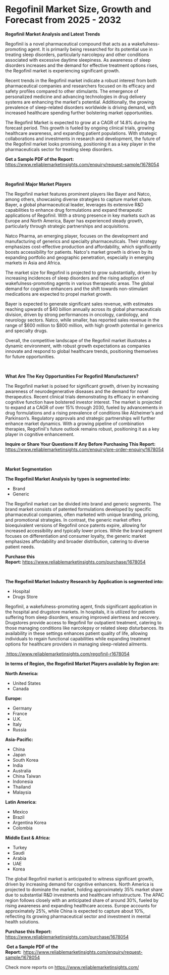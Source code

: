 <p><h1>Regofinil Market Size, Growth and Forecast from 2025 - 2032</h1></p><p><strong>Regofinil Market Analysis and Latest Trends</strong></p>
<p><p>Regofinil is a novel pharmaceutical compound that acts as a wakefulness-promoting agent. It is primarily being researched for its potential use in treating sleep disorders, particularly narcolepsy and other conditions associated with excessive daytime sleepiness. As awareness of sleep disorders increases and the demand for effective treatment options rises, the Regofinil market is experiencing significant growth.</p><p>Recent trends in the Regofinil market indicate a robust interest from both pharmaceutical companies and researchers focused on its efficacy and safety profiles compared to other stimulants. The emergence of personalized medicine and advancing technologies in drug delivery systems are enhancing the market's potential. Additionally, the growing prevalence of sleep-related disorders worldwide is driving demand, with increased healthcare spending further bolstering market opportunities.</p><p>The Regofinil Market is expected to grow at a CAGR of 14.8% during the forecast period. This growth is fueled by ongoing clinical trials, growing healthcare awareness, and expanding patient populations. With strategic collaborations and investments in research and development, the future of the Regofinil market looks promising, positioning it as a key player in the pharmaceuticals sector for treating sleep disorders.</p></p>
<p><strong>Get a Sample PDF of the Report:&nbsp;</strong> <a href="https://www.reliablemarketinsights.com/enquiry/request-sample/1678054?utm_campaign=3008&utm_medium=2&utm_source=Github&utm_content=ia&utm_term=25032025&utm_id=regofinil">https://www.reliablemarketinsights.com/enquiry/request-sample/1678054</a></p>
<p>&nbsp;</p>
<p><strong>Regofinil Major Market Players</strong></p>
<p><p>The Regofinil market features prominent players like Bayer and Natco, among others, showcasing diverse strategies to capture market share. Bayer, a global pharmaceutical leader, leverages its extensive R&D capabilities to enhance drug formulations and expand therapeutic applications of Regofinil. With a strong presence in key markets such as Europe and North America, Bayer has experienced steady growth, particularly through strategic partnerships and acquisitions.</p><p>Natco Pharma, an emerging player, focuses on the development and manufacturing of generics and specialty pharmaceuticals. Their strategy emphasizes cost-effective production and affordability, which significantly boosts accessibility for patients. Natco's market growth is driven by its expanding portfolio and geographic penetration, especially in emerging markets in Asia and Africa.</p><p>The market size for Regofinil is projected to grow substantially, driven by increasing incidences of sleep disorders and the rising adoption of wakefulness-promoting agents in various therapeutic areas. The global demand for cognitive enhancers and the shift towards non-stimulant medications are expected to propel market growth.</p><p>Bayer is expected to generate significant sales revenue, with estimates reaching upwards of $40 billion annually across its global pharmaceuticals division, driven by strong performances in oncology, cardiology, and neurology sectors. Natco, while smaller, has reported sales revenue in the range of $600 million to $800 million, with high growth potential in generics and specialty drugs.</p><p>Overall, the competitive landscape of the Regofinil market illustrates a dynamic environment, with robust growth expectations as companies innovate and respond to global healthcare trends, positioning themselves for future opportunities.</p></p>
<p>&nbsp;</p>
<p><strong>What Are The Key Opportunities For Regofinil Manufacturers?</strong></p>
<p><p>The Regofinil market is poised for significant growth, driven by increasing awareness of neurodegenerative diseases and the demand for novel therapeutics. Recent clinical trials demonstrating its efficacy in enhancing cognitive function have bolstered investor interest. The market is projected to expand at a CAGR of over 15% through 2030, fueled by advancements in drug formulations and a rising prevalence of conditions like Alzheimer’s and Parkinson’s. Regulatory approvals and strategic partnerships will further enhance market dynamics. With a growing pipeline of combination therapies, Regofinil's future outlook remains robust, positioning it as a key player in cognitive enhancement.</p></p>
<p><strong>Inquire or Share Your Questions If Any Before Purchasing This Report:</strong> <a href="https://www.reliablemarketinsights.com/enquiry/pre-order-enquiry/1678054?utm_campaign=3008&utm_medium=2&utm_source=Github&utm_content=ia&utm_term=25032025&utm_id=regofinil">https://www.reliablemarketinsights.com/enquiry/pre-order-enquiry/1678054</a></p>
<p>&nbsp;</p>
<p><strong>Market Segmentation</strong></p>
<p><strong>The Regofinil Market Analysis by types is segmented into:</strong></p>
<p><ul><li>Brand</li><li>Generic</li></ul></p>
<p><p>The Regofinil market can be divided into brand and generic segments. The brand market consists of patented formulations developed by specific pharmaceutical companies, often marketed with unique branding, pricing, and promotional strategies. In contrast, the generic market offers bioequivalent versions of Regofinil once patents expire, allowing for increased accessibility and typically lower prices. While the brand segment focuses on differentiation and consumer loyalty, the generic market emphasizes affordability and broader distribution, catering to diverse patient needs.</p></p>
<p><strong>Purchase this Report:&nbsp;</strong><a href="https://www.reliablemarketinsights.com/purchase/1678054?utm_campaign=3008&utm_medium=2&utm_source=Github&utm_content=ia&utm_term=25032025&utm_id=regofinil">https://www.reliablemarketinsights.com/purchase/1678054</a></p>
<p>&nbsp;</p>
<p><strong>The Regofinil Market Industry Research by Application is segmented into:</strong></p>
<p><ul><li>Hospital</li><li>Drugs Store</li></ul></p>
<p><p>Regofinil, a wakefulness-promoting agent, finds significant application in the hospital and drugstore markets. In hospitals, it is utilized for patients suffering from sleep disorders, ensuring improved alertness and recovery. Drugstores provide access to Regofinil for outpatient treatment, catering to those managing conditions like narcolepsy or related sleep disturbances. Its availability in these settings enhances patient quality of life, allowing individuals to regain functional capabilities while expanding treatment options for healthcare providers in managing sleep-related ailments.</p></p>
<p><a href="https://www.reliablemarketinsights.com/regofinil-r1678054?utm_campaign=3008&utm_medium=2&utm_source=Github&utm_content=ia&utm_term=25032025&utm_id=regofinil">&nbsp;https://www.reliablemarketinsights.com/regofinil-r1678054</a></p>
<p><strong>In terms of Region, the Regofinil Market Players available by Region are:</strong></p>
<p>
    <p> <strong> North America: </strong>
        <ul>
            <li>United States</li>
            <li>Canada</li>
        </ul>
        </p> 
    <p> <strong> Europe: </strong>
        <ul>
            <li>Germany</li>
            <li>France</li>
            <li>U.K.</li>
            <li>Italy</li>
            <li>Russia</li>
        </ul>
        </p> 
    <p> <strong> Asia-Pacific: </strong>
        <ul>
            <li>China</li>
            <li>Japan</li>
            <li>South Korea</li>
            <li>India</li>
            <li>Australia</li>
            <li>China Taiwan</li>
            <li>Indonesia</li>
            <li>Thailand</li>
            <li>Malaysia</li>
        </ul>
        </p> 
    <p> <strong> Latin America: </strong>
        <ul>
            <li>Mexico</li>
            <li>Brazil</li>
            <li>Argentina Korea</li>
            <li>Colombia</li>
        </ul>
        </p> 
    <p> <strong> Middle East & Africa: </strong>
        <ul>
            <li>Turkey</li>
            <li>Saudi</li>
            <li>Arabia</li>
            <li>UAE</li>
            <li>Korea</li>
        </ul>
    </p>
    </p>
<p><p>The global Regofinil market is anticipated to witness significant growth, driven by increasing demand for cognitive enhancers. North America is projected to dominate the market, holding approximately 35% market share due to substantial R&D investments and healthcare infrastructure. The APAC region follows closely with an anticipated share of around 30%, fueled by rising awareness and expanding healthcare access. Europe accounts for approximately 25%, while China is expected to capture about 10%, reflecting its growing pharmaceutical sector and investment in mental health solutions.</p></p>
<p><strong>Purchase this Report: </strong><a href="https://www.reliablemarketinsights.com/purchase/1678054?utm_campaign=3008&utm_medium=2&utm_source=Github&utm_content=ia&utm_term=25032025&utm_id=regofinil">https://www.reliablemarketinsights.com/purchase/1678054</a></p>
<p>&nbsp;<strong>Get a Sample PDF of the Report:&nbsp;&nbsp;</strong><a href="https://www.reliablemarketinsights.com/enquiry/request-sample/1678054?utm_campaign=3008&utm_medium=2&utm_source=Github&utm_content=ia&utm_term=25032025&utm_id=regofinil">https://www.reliablemarketinsights.com/enquiry/request-sample/1678054</a></p>
<p><strong></strong></p>
<p>Check more reports on <a href="https://www.reliablemarketinsights.com/?utm_campaign=3008&utm_medium=2&utm_source=Github&utm_content=ia&utm_term=25032025&utm_id=regofinil">https://www.reliablemarketinsights.com/</a></p>